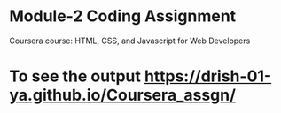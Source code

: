 # Module-2 Coding Assignment

Coursera course: HTML, CSS, and Javascript for Web Developers

# To see the output https://drish-01-ya.github.io/Coursera_assgn/


